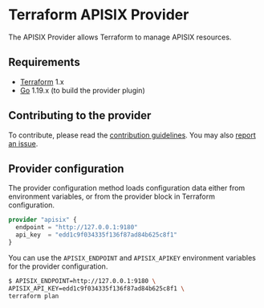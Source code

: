 # Terraform APISIX Provider
The APISIX Provider allows Terraform to manage APISIX resources.

## Requirements

-	[Terraform](https://www.terraform.io/downloads.html) 1.x
-	[Go](https://golang.org/doc/install) 1.19.x (to build the provider plugin)

## Contributing to the provider

To contribute, please read the [contribution guidelines](_about/CONTRIBUTING.md). You may also [report an issue](https://github.com/rework-space-com/terraform-provider-apisix/issues/new/choose).


## Provider configuration
The provider configuration method loads configuration data either from environment variables, or from the provider block in Terraform configuration. 

```terraform
provider "apisix" {
  endpoint = "http://127.0.0.1:9180"
  api_key  = "edd1c9f034335f136f87ad84b625c8f1"
}
```
You can use the `APISIX_ENDPOINT` and `APISIX_APIKEY` environment variables for the provider configuration.
```bash
$ APISIX_ENDPOINT=http://127.0.0.1:9180 \
APISIX_API_KEY=edd1c9f034335f136f87ad84b625c8f1 \
terraform plan
```
